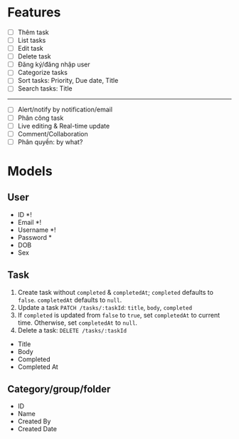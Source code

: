 # Features

- [ ] Thêm task
- [ ] List tasks
- [ ] Edit task
- [ ] Delete task
- [ ] Đăng ký/đăng nhập user
- [ ] Categorize tasks
- [ ] Sort tasks: Priority, Due date, Title
- [ ] Search tasks: Title

---

- [ ] Alert/notify by notification/email
- [ ] Phân công task
- [ ] Live editing & Real-time update
- [ ] Comment/Collaboration
- [ ] Phân quyền: by what?

# Models

## User

- ID \*!
- Email \*!
- Username \*!
- Password \*
- DOB
- Sex

## Task

1. Create task without `completed` & `completedAt`; `completed` defaults to `false`. `completedAt` defaults to `null`.
2. Update a task `PATCH /tasks/:taskId`: `title`, `body`, `completed`
3. If `completed` is updated from `false` to `true`, set `completedAt` to current time. Otherwise, set `completedAt` to `null`.
4. Delete a task: `DELETE /tasks/:taskId`

<!-- - ID -->

- Title
- Body
- Completed
- Completed At
  <!-- - Created Date -->
  <!-- - Due Date -->
  <!-- - Created By -->
  <!-- - Assigned To -->
  <!-- - Priority: Low | Medium | High -->

## Category/group/folder

- ID
- Name
- Created By
- Created Date

